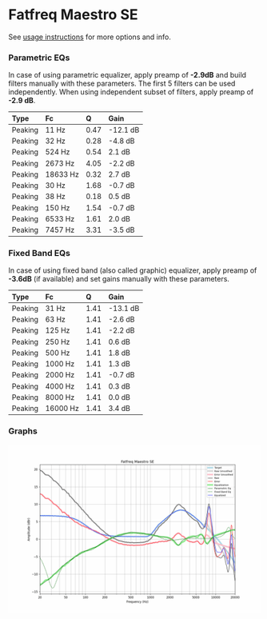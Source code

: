 # Fatfreq Maestro SE
See [usage instructions](https://github.com/jaakkopasanen/AutoEq#usage) for more options and info.

### Parametric EQs
In case of using parametric equalizer, apply preamp of **-2.9dB** and build filters manually
with these parameters. The first 5 filters can be used independently.
When using independent subset of filters, apply preamp of **-2.9 dB**.

| Type    | Fc       |    Q | Gain     |
|:--------|:---------|:-----|:---------|
| Peaking | 11 Hz    | 0.47 | -12.1 dB |
| Peaking | 32 Hz    | 0.28 | -4.8 dB  |
| Peaking | 524 Hz   | 0.54 | 2.1 dB   |
| Peaking | 2673 Hz  | 4.05 | -2.2 dB  |
| Peaking | 18633 Hz | 0.32 | 2.7 dB   |
| Peaking | 30 Hz    | 1.68 | -0.7 dB  |
| Peaking | 38 Hz    | 0.18 | 0.5 dB   |
| Peaking | 150 Hz   | 1.54 | -0.7 dB  |
| Peaking | 6533 Hz  | 1.61 | 2.0 dB   |
| Peaking | 7457 Hz  | 3.31 | -3.5 dB  |

### Fixed Band EQs
In case of using fixed band (also called graphic) equalizer, apply preamp of **-3.6dB**
(if available) and set gains manually with these parameters.

| Type    | Fc       |    Q | Gain     |
|:--------|:---------|:-----|:---------|
| Peaking | 31 Hz    | 1.41 | -13.1 dB |
| Peaking | 63 Hz    | 1.41 | -2.6 dB  |
| Peaking | 125 Hz   | 1.41 | -2.2 dB  |
| Peaking | 250 Hz   | 1.41 | 0.6 dB   |
| Peaking | 500 Hz   | 1.41 | 1.8 dB   |
| Peaking | 1000 Hz  | 1.41 | 1.3 dB   |
| Peaking | 2000 Hz  | 1.41 | -0.7 dB  |
| Peaking | 4000 Hz  | 1.41 | 0.3 dB   |
| Peaking | 8000 Hz  | 1.41 | 0.0 dB   |
| Peaking | 16000 Hz | 1.41 | 3.4 dB   |

### Graphs
![](./Fatfreq%20Maestro%20SE.png)